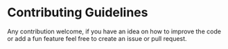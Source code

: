# Contributing Guidelines

Any contribution welcome, if you have an idea on how to improve the code or add a fun feature feel free to create an issue or pull request. 
